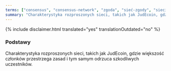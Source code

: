 ```yaml
---
terms: ["consensus", "consensus-network", "zgoda", "sieć-zgody", "sieci-zgody", "zgodzie", "zgody", "zgodą"]
summary: "Charakterystyka rozproszonych sieci, takich jak JudEcoin, gdzie większość członków przestrzega zasad i tym samym odrzuca szkodliwych uczestników."
---
```


{% include disclaimer.html translated="yes" translationOutdated="no" %}
### Podstawy

Charakterystyka rozproszonych sieci, takich jak JudEcoin, gdzie większość członków przestrzega zasad i tym samym odrzuca szkodliwych uczestników.
